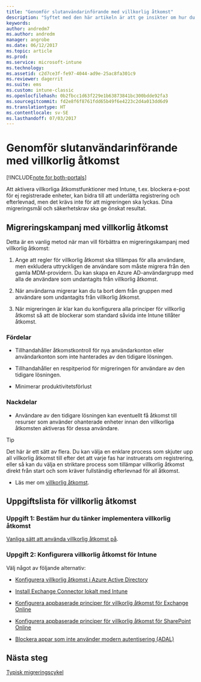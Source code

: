```yaml
---
title: "Genomför slutanvändarinförande med villkorlig åtkomst"
description: "Syftet med den här artikeln är att ge insikter om hur du kan använda villkorlig åtkomst för att underlätta Intune-registreringen."
keywords: 
author: andredm7
ms.author: andredm
manager: angrobe
ms.date: 06/12/2017
ms.topic: article
ms.prod: 
ms.service: microsoft-intune
ms.technology: 
ms.assetid: c2d7ce3f-fe97-4044-ad9e-25ac8fa301c9
ms.reviewer: dagerrit
ms.suite: ems
ms.custom: intune-classic
ms.openlocfilehash: 0b2fbcc1d63f229e1b63873841bc300bdde92fa3
ms.sourcegitcommit: fd2e8f6f8761fdd65b49f6e4223c2d4a013dd6d9
ms.translationtype: HT
ms.contentlocale: sv-SE
ms.lasthandoff: 07/03/2017
---
```

# <a name="drive-end-user-adoption-with-conditional-access"></a>Genomför slutanvändarinförande med villkorlig åtkomst

[!INCLUDE[note for both-portals](./includes/note-for-both-portals.md)]

Att aktivera villkorliga åtkomstfunktioner med Intune, t.ex. blockera e-post för ej registrerade enheter, kan bidra till att underlätta registrering och efterlevnad, men det krävs inte för att migreringen ska lyckas. Dina migreringsmål och säkerhetskrav ska ge önskat resultat.

## <a name="migration-campaign-with-conditional-access"></a>Migreringskampanj med villkorlig åtkomst

Detta är en vanlig metod när man vill förbättra en migreringskampanj med villkorlig åtkomst:

1.  Ange att regler för villkorlig åtkomst ska tillämpas för alla användare, men exkludera uttryckligen de användare som måste migrera från den gamla MDM-providern. Du kan skapa en Azure AD-användargrupp med alla de användare som undantagits från villkorlig åtkomst.

2.  När användarna migrerar kan du ta bort dem från gruppen med användare som undantagits från villkorlig åtkomst.

3.  När migreringen är klar kan du konfigurera alla principer för villkorlig åtkomst så att de blockerar som standard såvida inte Intune tillåter åtkomst.

### <a name="advantages"></a>Fördelar

-   Tillhandahåller åtkomstkontroll för nya användarkonton eller användarkonton som inte hanterades av den tidigare lösningen.

-   Tillhandahåller en respitperiod för migreringen för användare av den tidigare lösningen.

-   Minimerar produktivitetsförlust

### <a name="disadvantages"></a>Nackdelar

-   Användare av den tidigare lösningen kan eventuellt få åtkomst till resurser som använder ohanterade enheter innan den villkorliga åtkomsten aktiveras för dessa användare.

> [!TIP]
> Det här är ett sätt av flera. Du kan välja en enklare process som skjuter upp all villkorlig åtkomst till efter det att varje fas har instruerats om registrering, eller så kan du välja en striktare process som tillämpar villkorlig åtkomst direkt från start och som kräver fullständig efterlevnad för all åtkomst.

-   Läs mer om [villkorlig åtkomst](/intune/conditional-access).

## <a name="task-list-for-conditional-access"></a>Uppgiftslista för villkorlig åtkomst

### <a name="task-1-decide-how-you-are-going-to-implement-conditional-access"></a>Uppgift 1: Bestäm hur du tänker implementera villkorlig åtkomst

[Vanliga sätt att använda villkorlig åtkomst på](/intune/conditional-access-intune-common-ways-use).

### <a name="task-2-set-up-intune-conditional-access"></a>Uppgift 2: Konfigurera villkorlig åtkomst för Intune

Välj något av följande alternativ:

-   [Konfigurera villkorlig åtkomst i Azure Active Directory](https://docs.microsoft.com/azure/active-directory/active-directory-conditional-access-azure-portal)

-   [Install Exchange Connector lokalt med Intune](/intune/exchange-connector-install)

-   [Konfigurera appbaserade principer för villkorlig åtkomst för Exchange Online](/intune/app-based-conditional-access-intune-exchange-online-create)

-   [Konfigurera appbaserade principer för villkorlig åtkomst för SharePoint Online](/intune/app-based-conditional-access-intune-sharepoint-online-create)

-   [Blockera appar som inte använder modern autentisering (ADAL)](/intune/app-modern-authentication-block)

## <a name="next-steps"></a>Nästa steg

[Typisk migreringscykel](migration-guide-cycle.md)
